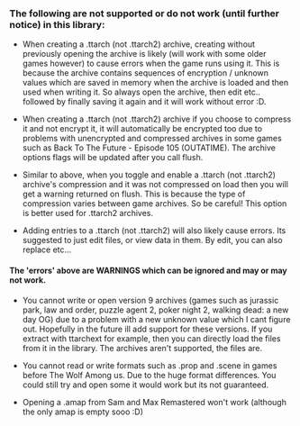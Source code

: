 ### The following are not supported or do not work (until further notice) in this library:

- When creating a .ttarch (not .ttarch2) archive, creating without previously opening the archive is likely (will work with some older games however) to cause errors when the game runs using it. This is because the archive contains sequences of encryption / unknown values which are saved in memory when the archive is loaded and then used when writing it. So always open the archive, then edit etc.. followed by finally saving it again and it will work without error :D.

- When creating a .ttarch (not .ttarch2) archive if you choose to compress it and not encrypt it, it will automatically be encrypted too due to problems with unencrypted and compressed archives in some games such as Back To The Future - Episode 105 (OUTATIME). The archive options flags will be updated after you call flush.

- Similar to above, when you toggle and enable a .ttarch (not .ttarch2) archive's compression and it was not compressed on load then you will get a warning returned on flush. This is because the type of compression varies between game archives. So be careful! This option is better used for .ttarch2 archives.

- Adding entries to a .ttarch (not .ttarch2) will also likely cause errors. Its suggested to just edit files, or view data in them. By edit, you can also replace etc...

#### The 'errors' above are WARNINGS which can be ignored and may or may not work.

- You cannot write or open version 9 archives (games such as jurassic park, law and order, puzzle agent 2, poker night 2, walking dead: a new day OG) due to a problem with a new unknown value which I cant figure out. Hopefully in the future ill add support for these versions. If you extract with ttarchext for example, then you can directly load the files from it in the library. The archives aren't supported, the files are.

- You cannot read or write formats such as .prop and .scene in games before The Wolf Among us. Due to the huge format differences. You could still try and open some it would work but its not guaranteed. 

- Opening a .amap from Sam and Max Remastered won't work (although the only amap is empty sooo :D)
